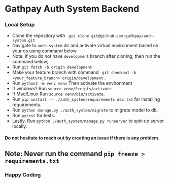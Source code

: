 # Gathpay Auth System Backend


### Local Setup

- Clone the repository with ` git clone git@github.com:gathpay/auth-system.git`
- Navigate to `auth-system` dir and activate virtual environment based on your os using command below
- Note: If you do not have `development` branch after cloning, then run the command below;
- Run `git fetch -b origin development`
- Make your feature branch with command ` git checkout -b <your_feature_branch> origin/development` .
- Run `python3 -m venv venv` Then activate the environment
- If windows? Run `source venv/Scripts/activate`
- If Mac/Linux Run `source venv/bin/activate`.
- Run `pip install -r ./auth_system/requirements.dev.txt` for installing requirements.
- Run `python manage.py ./auth_system/migrate` to migrate model to db.
- Run `pytest` for tests.
- Lastly, Run `python ./auth_system/manage.py runserver` to spin up server locally.


#### Do not hesitate to reach out by creating an issue if there is any problem.
## Note: Never run the command `pip freeze > requirements.txt` 
### Happy Coding
